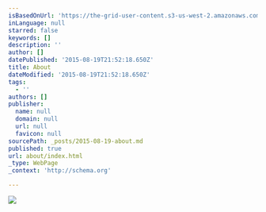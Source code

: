 ```yaml
---
isBasedOnUrl: 'https://the-grid-user-content.s3-us-west-2.amazonaws.com/bb79c1ef-094f-4b2f-99db-47033786ba96.jpg'
inLanguage: null
starred: false
keywords: []
description: ''
author: []
datePublished: '2015-08-19T21:52:18.650Z'
title: About
dateModified: '2015-08-19T21:52:18.650Z'
tags:
  - ''
authors: []
publisher:
  name: null
  domain: null
  url: null
  favicon: null
sourcePath: _posts/2015-08-19-about.md
published: true
url: about/index.html
_type: WebPage
_context: 'http://schema.org'

---
```

![](https://the-grid-user-content.s3-us-west-2.amazonaws.com/bb79c1ef-094f-4b2f-99db-47033786ba96.jpg)